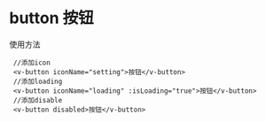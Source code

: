 # button 按钮

使用方法

<ClientOnly>
   <demo-button></demo-button>
</ClientOnly>

  ```vue
   //添加icon
   <v-button iconName="setting">按钮</v-button>
   //添加loading
   <v-button iconName="loading" :isLoading="true">按钮</v-button>
   //添加disable
   <v-button disabled>按钮</v-button>
  ```